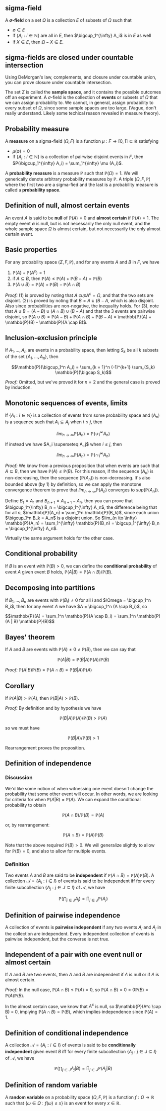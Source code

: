 ## sigma-field
A **$\sigma$-field** on a set $\Omega$ is a collection $E$ of subsets of $\Omega$ such that

 - $\emptyset \in E$
 - If $\{A_i : i \in \mathbb{N}\}$ are all in $E$, then $\bigcup_1^{\infty} A_i$ is in $E$ as well
 - If $X \in E$, then $\Omega - X \in E$.

## sigma-fields are closed under countable intersection
Using DeMorgan's law, complements, and closure under countable union, you can prove closure under countable intersection.

The set $\Sigma$ is called the **sample space**, and it contains the possible outcomes off an experiment. A $\sigma$-field is the collection of **events** or subsets of $\Omega$ that we can assign probability to. We cannot, in general, assign probability to every subset of $\Omega$, since some sample spaces are too large. (Vague, don't really understand. Likely some techical reason revealed in measure theory).

## Probability measure
A **measure** on a sigma-field $(\Omega, F)$ is a function $\mu: F \to [0, 1] \subseteq \mathbb{R}$ satisfying

 - $\mu (\emptyset) = 0$
 - If $\{A_i : i \in \mathbb{N}\}$ is a collection of pairwise disjoint events in $F$, then $P(\bigcup_1^{\infty} A_i) = \sum_1^{\infty} \mu (A_i)$.

A **probability measure** is a measure $\mathbb{P}$ such that $\mathbb{P}(\Omega) = 1$. We will generically denote arbitrary probability measures by $\mathbb{P}$. A triple $(\Omega, F, \mathbb{P})$ where the first two are a sigma-fied and the last is a probability measure is called a **probability space**.

## Definition of null, almost certain events
An event $A$ is said to be **null** of $\mathbb{P}(A) = 0$ and **almost certain** if $\mathbb{P}(A) = 1$. The empty event $\emptyset$ is null, but is not necessarily the only null event, and the whole sample space $\Omega$ is almost certain, but not necessarily the only almost certain event.

## Basic properties
For any probability space $(\Sigma, F, \mathbb{P})$, and for any events $A$ and $B$ in $F$, we have

 1. $\mathbb{P}(A) + \mathbb{P}(A^c) = 1$
 2. if $A \subseteq B$, then $\mathbb{P}(A) \leq \mathbb{P}(A) + \mathbb{P}(B - A) = \mathbb{P}(B)$
 3. $\mathbb{P}(A \cup B) = \mathbb{P}(A) + \mathbb{P}(B) - \mathbb{P}(A \cap B)$

*Proof:* (1) is proved by noting that $A \ cup A^c = \Omega$, and that the two sets are disjoint. (2) is proved by noting that $B = A \cup (B - A$, which is also disjoint. Also since probabilities are non-negative, the inequality holds. For (3), note that $A \cup B = (A - B) \cup (A \cap B) \cup (B - A)$ and that the 3 events are pairwise disjoint, so $\mathbb{P}(A \cup B) = \mathbb{P}(A - B) + \mathbb{P}(A \cap B) + \mathbb{P}(B - A)$ = \mathbb{P}(A) + \mathbb{P}(B) - \mathbb{P}(A \cap B)$.

## Inclusion-exclusion principle
If $A_1, \ldots, A_n$ are events in a probability space, then letting $S_k$ be all $k$ subsets of the set $\{A_1, \ldots, A_n \}$, then

$$\mathbb{P}(\bigcup_1^n A_i) = \sum_{k = 1}^n (-1)^{k+1} \sum_{S_k} \mathbb{P}(\bigcap S_k)$$

*Proof:* Omitted, but we've proved it for $n = 2$ and the general case is proved by induction.

## Monotonic sequences of events, limits
If $\{A_i : i \in \mathbb{N} \}$ is a collection of events from some probability space and $(A_n)$ is a sequence such that $A_i \subseteq A_j$ when $i \leq j$, then

$$ lim_{n \to \infty} \mathbb{P}(A_n) = \mathbb{P}(\cup_1^{\infty} A_n)$$

If instead we have $A_i \superseteq A_j$ when $i \leq j$, then

$$ lim_{n \to \infty} \mathbb{P}(A_n) = \mathbb{P}(\cap_1^{\infty} A_n)$$

*Proof:* We know from a previous proposition that when events are such that $A \subseteq B$, then we have $\mathbb{P}(A) \leq \mathbb{P}(B)$. For this reason, if the sequence $(A_n)$ is non-decreasing, then the sequence $(\mathbb{P}(A_n))$ is non-decreasing. It's also bounded above (by $1$) by definition, so we can apply the monotone convergence theorem to prove that $lim_{n \to \infty} \mathbb{P}(A_n)$ converges to $sup (\mathbb{P}(A_n))$.

Define $B_1 = A_1$ and $B_{n+1} = A_{n+1} - A_n$. then you can prove that $\bigcup_1^{\infty} B_n = \bigcup_1^{\infty} A_n$, the difference being that for all $n$, $\mathbb{P}(A_n) = \sum_1^n \mathbb{P}(B_k)$, since each union $\bigcup_1^n B_k = A_n$ is a disjoint union. So $lim_{n \to \infty} \mathbb{P}(A_n) = \sum_1^{\infty} \mathbb{P}(B_n) = \bigcup_1^{\infty} B_n = \bigcup_1^{\infty} A_n$.

Virtually the same argument holds for the other case.

## Conditional probability
If $B$ is an event with $\mathbb{P}(B) > 0$, we can define the **conditional probability** of event $A$ given event $B$ holds, $\mathbb{P}(A | B) = \mathbb{P}(A \cap B) / \mathbb{P}(B)$.

## Decomposing into partitions
If $B_1, \ldots, B_n$ are events with $\mathbb{P}(B_i) \neq 0$ for all $i$ and $\Omega = \bigcup_1^n B_i$, then for any event $A$ we have $A = \bigcup_1^n (A \cap B_i)$, so

$$\mathbb{P}(A) = \sum_1^n \mathbb{P}(A \cap B_i) = \sum_1^n \mathbb{P)(A | B) \mathbb{P}(B)$$

## Bayes' theorem
If $A$ and $B$ are events with $\mathbb{P}(A) \neq 0 \neq \mathbb{P}(B)$, then we can say that

$$\mathbb{P}(A | B) = \mathbb{P}(B | A) \mathbb{P}(A) / \mathbb{P}(B)$$

*Proof:* $\mathbb{P}(A | B) \mathbb{P}(B) = \mathbb{P}(A \cap B) = \mathbb{P}(B | A) \mathbb{P}(A)$

## Corollary
If $\mathbb{P}(A | B) > \mathbb{P}(A)$, then $\mathbb{P}(B | A) > \mathbb{P}(B)$.

*Proof:* By definition and by hypothesis we have

$$\mathbb{P}(B | A) \mathbb{P}(A) / \mathbb{P}(B) > \mathbb{P}(A)$$

so we must have

$$\mathbb{P}(B | A) / \mathbb{P}(B) > 1$$

Rearrangement proves the proposition.


## Definition of independence
### Discussion
We'd like some notion of when witnessing one event doesn't change the probability that some other event will occur. In other words, we are looking for criteria for when $\mathbb{P}(A | B) = \mathbb{P}(A)$. We can expand the conditional probability to obtain

$$\mathbb{P}(A \cap B) / \mathbb{P}(B) = \mathbb{P}(A)$$

or, by rearrangement:

$$\mathbb{P}(A \cap B) = \mathbb{P}(A) \mathbb{P}(B)$$

Note that the above required $\mathbb{P}(B) > 0$. We will generalize slightly to allow for $\mathbb{P}(B) = 0$, and also to allow for multiple events.

### Definition
Two events $A$ and $B$ are said to be **independent** if $\mathbb{P}(A \cap B) = \mathbb{P}(A) \mathbb{P}(B)$. A collection $\mathcal{A} = \{A_i : i \in I\}$ of events is said to be independent iff for every finite subcollection $\{A_j : j \in J \subseteq I\}$ of $\mathcal{A}$, we have

$$\mathbb{P}(\bigcap_{j \in J} A_j) = \prod_{j \in J} \mathbb{P}(A_j)$$


## Definition of pairwise independence
A collection of events is **pairwise independent** if any two events $A_i$ and $A_j$ in the collection are independent. Every independent collection of events is pairwise independent, but the converse is not true.


## Independent of a pair with one event null or almost certain
If $A$ and $B$ are two events, then $A$ and $B$ are independent if $A$ is null or if $A$ is almost certain.

*Proof:* In the null case, $\mathbb{P}(A \cap B) \leq \mathbb{P}(A) = 0$, so $\mathbb{P}(A \cap B) = 0 = 0 \mathbb{P}(B) = \mathbb{P}(A) \mathbb{P}(B)$.

In the almost certain case, we know that $A^c$ is null, so $\mathbb{P}(A^c \cap B) = 0, implying $\mathbb{P}(A \cap B) = \mathbb{P}(B)$, which implies independence since $\mathbb{P}(A) = 1$.


## Definition of conditional independence
A collection $\mathcal{A} = \{A_i : i \in I\}$ of events is said to be **conditionally independent** given event $B$ iff for every finite subcollection $\{A_j : j \in J \subseteq I\}$ of $\mathcal{A}$, we have

$$\mathbb{P}(\bigcap_{j \in J} A_j | B) = \prod_{j \in J} \mathbb{P}(A_j | B)$$


## Definition of random variable
A **random variable** on a probability space $(\Omega, F, \mathbb{P})$ is a function $f: \Omega \to \mathbb{R}$ such that $\{\omega \in \Omega : f(\omega) \leq x \}$ is an event for every $x \in \mathbb{R}$.

